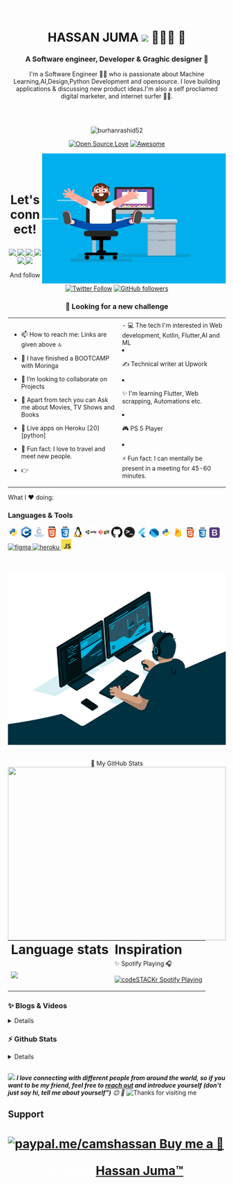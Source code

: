 #

<div align="center">

![Hello](Hello.gif)

# HASSAN JUMA <img src="https://media.giphy.com/media/hvRJCLFzcasrR4ia7z/giphy.gif" width="25px"> 👩🏼‍💻 👋

### A Software engineer, Developer & Graghic designer 💚

I'm a Software Engineer 👨‍💻 who is passionate about Machine Learning,AI,Design,Python Development and opensource. I love building applications & discussing new product ideas.I'm also a self procliamed digital marketer, and internet surfer 🏄‍♂️.

<br/>
<br/>

<!-- Ask me anything about...

<img src='https://img.shields.io/badge/Android-3DDC84?logo=android&logoColor=white&style=for-the-badge' height='25'/> <img src='https://img.shields.io/badge/kotlin-%230095D5.svg?&style=for-the-badge&logo=kotlin&logoColor=white' height='25'/> -->

<a align="left"> <img src="https://visitor-badge.glitch.me/badge?page_id=shoaibkakal.visitor-badge" alt="burhanrashid52" /> </a>

<!-- ![](https://visitor-badge.glitch.me/badge?page_id=HASSAN1A.HASSAN1A) -->

[![Open Source Love](https://badges.frapsoft.com/os/v2/open-source.svg?v=103)](https://github.com/HASSAN1A)
[![Awesome](https://cdn.rawgit.com/sindresorhus/awesome/d7305f38d29fed78fa85652e3a63e154dd8e8829/media/badge.svg)](https://github.com/HASSAN1A)

<img align="right" height="300" width="425" alt="" src="coder.gif" />

<br/>
<br/>
<br/>
<h1><p align="center">Let's connect!</p></h1>

<a href="https://twitter.com/okothhassanjuma">
    <img src="https://img.shields.io/badge/Twitter-1DA1F2?style=for-the-badge&logo=twitter&logoColor=white" />
</a>

<a href="https://www.instagram.com/hassan_.o_juma/">
    <img src="https://img.shields.io/badge/Instagram-E4405F?style=for-the-badge&logo=instagram&logoColor=white" />
</a>

<a href="https://www.linkedin.com/in/hassan-juma-b0a530101/">
    <img src="https://img.shields.io/badge/linkedin-%230077B5.svg?&style=for-the-badge&logo=linkedin&logoColor=white" />
</a>

<a href="https://hassan.medium.com/">
    <img src="https://img.shields.io/badge/Medium-12100E?style=for-the-badge&logo=medium&logoColor=white" />
</a>

<a href="https://www.facebook.com/juma.hassan.50">
    <img src="https://img.shields.io/badge/Facebook-1877F2?style=for-the-badge&logo=facebook&logoColor=white" />
</a>

<a href="https://stackoverflow.com/users/14121794/hassan-juma">
    <img src="https://img.shields.io/badge/Stack_Overflow-FE7A16?style=for-the-badge&logo=stack-overflow&logoColor=white" />
</a> 
<p align="center"> And follow</p>

[![Twitter Follow](https://img.shields.io/twitter/follow/okothhassanjuma?style=social)](https://twitter.com/intent/follow?screen_name=okothhassanjuma) [![GitHub followers](https://img.shields.io/github/followers/HASSAN1A?label=Follow&style=social)](https://github.com/HASSAN1A/?tab=follow)

</div>
<h3 align="center">📌 Looking for a new challenge </h3>

<div>

<table border="0" width="100%" height="100%">
 <tr>
    <td><b style="font-size:30px"></b></td>
    <td><b style="font-size:30px"></b></td>
 </tr>
 <tr>
    <td>

- 📫 How to reach me: Links are given above 🔝
- 🔭 I have finished a BOOTCAMP with Moringa
- 👯 I’m looking to collaborate on Projects
- 💬 Apart from tech you can Ask me about Movies, TV Shows and Books
- 📱 Live apps on Heroku [20][python]

- 🤪 Fun fact: I love to travel and meet new people.
- 👉</td>
    <td>- 💻 The tech I'm interested in Web development, Kotlin, Flutter,AI and ML
- ✍ Technical writer at Upwork

- ✨ I'm learning Flutter, Web scrapping, Automations etc.
- 🎮 PS 5 Player
- ⚡ Fun fact: I can mentally be present in a meeting for 45-60 minutes.
</td>
 </tr>
</table>

</div>
<div>

What I ❤️ doing:

### Languages & Tools

<p align="left"><code><img height="25" src="https://raw.githubusercontent.com/github/explore/80688e429a7d4ef2fca1e82350fe8e3517d3494d/topics/python/python.png"></code>
<code><img height="26" src="https://raw.githubusercontent.com/github/explore/5c058a388828bb5fde0bcafd4bc867b5bb3f26f3/topics/cpp/cpp.png"></code>
<code><img height="26" src="https://raw.githubusercontent.com/github/explore/80688e429a7d4ef2fca1e82350fe8e3517d3494d/topics/c/c.png"></code>
<code><img height="26" src="https://raw.githubusercontent.com/github/explore/80688e429a7d4ef2fca1e82350fe8e3517d3494d/topics/html/html.png"></code>
<code><img height="26" src="https://raw.githubusercontent.com/github/explore/80688e429a7d4ef2fca1e82350fe8e3517d3494d/topics/css/css.png"></code>
<code><img height="26" src="https://raw.githubusercontent.com/github/explore/80688e429a7d4ef2fca1e82350fe8e3517d3494d/topics/linux/linux.png"></code>
  <code><img height="26" src="https://raw.githubusercontent.com/github/explore/80688e429a7d4ef2fca1e82350fe8e3517d3494d/topics/unity/unity.png"></code>
<code><img height="26" src="https://raw.githubusercontent.com/github/explore/80688e429a7d4ef2fca1e82350fe8e3517d3494d/topics/git/git.png"></code>
<code><img height="26" src="https://raw.githubusercontent.com/github/explore/78df643247d429f6cc873026c0622819ad797942/topics/github/github.png"></code>
<code><img height="26" src="https://raw.githubusercontent.com/github/explore/80688e429a7d4ef2fca1e82350fe8e3517d3494d/topics/terminal/terminal.png"></code>
<code><img width=24px src="https://raw.githubusercontent.com/github/explore/80688e429a7d4ef2fca1e82350fe8e3517d3494d/topics/flutter/flutter.png"></code>
<code><img width=24px src="https://raw.githubusercontent.com/github/explore/80688e429a7d4ef2fca1e82350fe8e3517d3494d/topics/dart/dart.png"></code>
<code><img width=24px src="https://raw.githubusercontent.com/github/explore/80688e429a7d4ef2fca1e82350fe8e3517d3494d/topics/python/python.png"></code>
<code><img width=24px src="https://raw.githubusercontent.com/github/explore/80688e429a7d4ef2fca1e82350fe8e3517d3494d/topics/firebase/firebase.png"></code>
<code><img width=24px src="https://raw.githubusercontent.com/github/explore/80688e429a7d4ef2fca1e82350fe8e3517d3494d/topics/html/html.png"></code>
<code><img width=24px src="https://raw.githubusercontent.com/github/explore/80688e429a7d4ef2fca1e82350fe8e3517d3494d/topics/css/css.png"></code>
<code><img width=24px src="https://raw.githubusercontent.com/github/explore/80688e429a7d4ef2fca1e82350fe8e3517d3494d/topics/bootstrap/bootstrap.png"></code>
<a href="https://www.figma.com/" target="_blank"> <img src="https://www.vectorlogo.zone/logos/figma/figma-icon.svg" alt="figma" width="24" height="24"/> </a></a> <a href="https://heroku.com" target="_blank"> <img src="https://www.vectorlogo.zone/logos/heroku/heroku-icon.svg" alt="heroku" width="24" height="24"/> </a>  <a href="https://developer.mozilla.org/en-US/docs/Web/JavaScript" target="_blank"> <img src="https://raw.githubusercontent.com/devicons/devicon/master/icons/javascript/javascript-original.svg" alt="javascript" width="24" height="24"/> </a>

</p></br>
</div>
<div></div>
<div>

<br>

<img align="center" alt="GIF" src="code.gif?raw=true" width="100%" height="400" />

<br/>
<br/>
<br/>

<summary align="center">📝 My GitHub Stats</summary>
<img align="left" src="https://github-readme-stats.vercel.app/api?username=HASSAN1A&show_icons=true&title_color=79ff97&icon_color=79ff97&text_color=9f9f9f&bg_color=151515" width="100%" height="400"/>

<!-- [![Hassan's github stats](https://github-readme-stats.vercel.app/api?username=HASSAN1A&theme=gotham)](https://github.com/HASSAN1A/github-readme-stats) -->

<br/>
<br/>

<table border="0"" width="100%" height="100%">
 <tr>
    <td><b style="font-size:30px">Language stats</b></td>
    <td><b style="font-size:30px">Inspiration</b></td>
 </tr>
 <tr>
    <td><a href="https://github.com/iampawan">
  <img align="center" src="https://github-readme-stats.vercel.app/api/top-langs/?username=HASSAN1A&theme=tokyonight&hide_langs_below=0&langs_count=20" />
</a></td>
    <td> ✨ Spotify Playing 🎧

[<img src="https://now-playing-codestackr.vercel.app/api/spotify-playing" alt="codeSTACKr Spotify Playing" width="" />](https://open.spotify.com/user/31oneox7mebvwuiv3rg2wgnrnu6e)</td>

 </tr>
</table>

</div>

### ✨ Blogs & Videos

<details>

#### 📕 Latest Blog Posts

➡️

#### 📺 Latest YouTube Videos

</details>

### ⚡ Github Stats

<details>	
  
<img src="https://github-readme-stats.vercel.app/api?username=HASSAN1A&show_icons=true&hide_border=true&count_private=true">
<img src="https://github-readme-stats.vercel.app/api/top-langs/?username=HASSAN1A&show_icons=true&hide_border=true&layout=compact&langs_count=8">
<p align="center">
  <img src="https://github-readme-streak-stats.herokuapp.com/?user=HASSAN1A&show_icons=true&hide_border=true">
</p>

![Hassan's GitHub Activity graph](https://activity-graph.herokuapp.com/graph?username=HASSAN1A&theme=dracula)

</details>

<!--footer-->

##

<img src="https://media.giphy.com/media/LnQjpWaON8nhr21vNW/giphy.gif" width="60"> <em><b>I love connecting with different people from around the world, so if you want to be my friend, feel free to [reach out](https://www.linkedin.com/in/hassan-juma-b0a530101/) and introduce yourself (don’t just say hi, tell me about yourself")</b> 😊 💜</em>
<img height="120" alt="Thanks for visiting me" width="100%" src="https://raw.githubusercontent.com/BrunnerLivio/brunnerlivio/master/images/marquee.svg" />

## Support

<H1>
<a href="https://www.paypal.me/hassanj">
  <img width="40" hspace="0" alt="paypal.me/camshassan" src="https://how2db.com/wp-content/uploads/2017/04/PayPal-ME-300x300.jpg.png"/>
Buy me a 🍺 </a>

<div class="footer-copyright text-center py-3" align="center">
      <p style="color: white">
        © 2021
                <a href="https://hassan1a.github.io/HassanJuma/" target="_blank"
          >Hassan Juma&#8482;</a
        >
      </p>
    </div>
